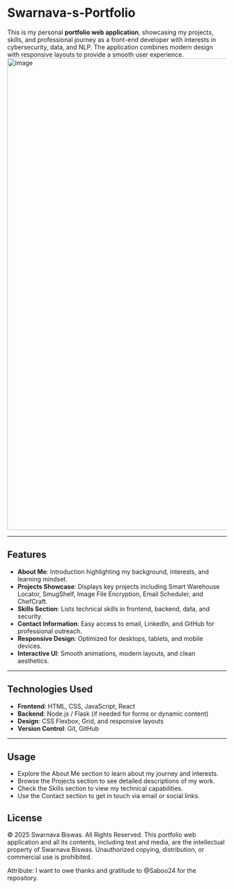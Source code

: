 # Swarnava-s-Portfolio

This is my personal **portfolio web application**, showcasing my projects, skills, and professional journey as a front-end developer with interests in cybersecurity, data, and NLP. The application combines modern design with responsive layouts to provide a smooth user experience.
<img width="1920" height="1080" alt="image" src="https://github.com/user-attachments/assets/603c5871-cdda-48c1-b2a0-1da7cb3f15cd" />

---

## Features

- **About Me**: Introduction highlighting my background, interests, and learning mindset.  
- **Projects Showcase**: Displays key projects including Smart Warehouse Locator, SmugShelf, Image File Encryption, Email Scheduler, and ChefCraft.  
- **Skills Section**: Lists technical skills in frontend, backend, data, and security.  
- **Contact Information**: Easy access to email, LinkedIn, and GitHub for professional outreach.  
- **Responsive Design**: Optimized for desktops, tablets, and mobile devices.  
- **Interactive UI**: Smooth animations, modern layouts, and clean aesthetics.

---

## Technologies Used

- **Frontend**: HTML, CSS, JavaScript, React  
- **Backend**: Node.js / Flask (if needed for forms or dynamic content)  
- **Design**: CSS Flexbox, Grid, and responsive layouts  
- **Version Control**: Git, GitHub  

---

## Usage

- Explore the About Me section to learn about my journey and interests.
- Browse the Projects section to see detailed descriptions of my work.
- Check the Skills section to view my technical capabilities.
- Use the Contact section to get in touch via email or social links.

## License

© 2025 Swarnava Biswas. All Rights Reserved.
This portfolio web application and all its contents, including text and media, are the intellectual property of Swarnava Biswas. Unauthorized copying, distribution, or commercial use is prohibited.

Attribute:
I want to owe thanks and gratitude to @Saboo24 for the repository.
